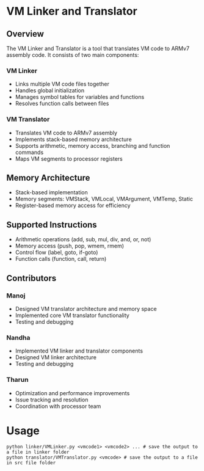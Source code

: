 # VM Linker and Translator

## Overview
The VM Linker and Translator is a tool that translates VM code to ARMv7 assembly code. It consists of two main components:

### VM Linker
- Links multiple VM code files together
- Handles global initialization
- Manages symbol tables for variables and functions
- Resolves function calls between files

### VM Translator 
- Translates VM code to ARMv7 assembly
- Implements stack-based memory architecture
- Supports arithmetic, memory access, branching and function commands
- Maps VM segments to processor registers

## Memory Architecture
- Stack-based implementation
- Memory segments: VMStack, VMLocal, VMArgument, VMTemp, Static
- Register-based memory access for efficiency

## Supported Instructions
- Arithmetic operations (add, sub, mul, div, and, or, not)
- Memory access (push, pop, wmem, rmem)
- Control flow (label, goto, if-goto)
- Function calls (function, call, return)

## Contributors

### Manoj 
- Designed VM translator architecture and memory space
- Implemented core VM translator functionality
- Testing and debugging

### Nandha
- Implemented VM linker and translator components
- Designed VM linker architecture
- Testing and debugging

### Tharun
- Optimization and performance improvements
- Issue tracking and resolution
- Coordination with processor team

# Usage
```
python linker/VMLinker.py <vmcode1> <vmcode2> ... # save the output to a file in linker folder
python translator/VMTranslator.py <vmcode> # save the output to a file in src file folder
```	
